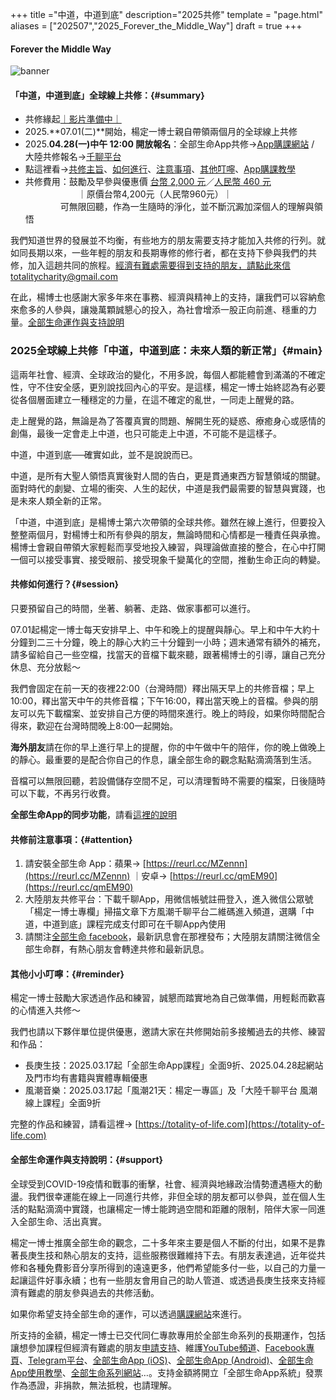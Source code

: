 +++
title ="中道，中道到底"
description="2025共修"
template = "page.html"
aliases = ["202507","2025_Forever_the_Middle_Way"]
draft = true
+++
#### Forever the Middle Way

![banner](https://cdn.totality-of-life.com/S10_2025_Forever_the_Middle_Way/2025_Forever_the_Middle_Way.jpeg)

#### 「中道，中道到底」全球線上共修：{#summary}

* 共修緣起[｜影片準備中｜](https://youtu.be/31PvSiJWjNs)
* 2025.**07.01(二)**開始，楊定一博士親自帶領兩個月的全球線上共修
* 2025.**04.28(一)中午 12:00 開放報名**：全部生命App共修→[App購課網站](https://store.totality-of-life.com) / 大陸共修報名→[千聊平台](https://m.qlchat.com/wechat/page/channel-intro?channelId=2000021724882304)
* 點這裡看→[共修主旨](https://totality-of-life.com/2025_Forever_the_Middle_Way/#main)、[如何進行](https://totality-of-life.com/2025_Forever_the_Middle_Way/#session)、[注意事項](https://totality-of-life.com/2025_Forever_the_Middle_Way/#attention)、[其他叮嚀](https://totality-of-life.com/2025_Forever_the_Middle_Way/#reminder)、[App購課教學](https://fb.watch/d5S8J7Sbtp/)
* 共修費用：鼓勵及早參與優惠價 [台幣 2,000 元](https://store.totality-of-life.com)／[人民幣 460 元](https://m.qlchat.com/wechat/page/channel-intro?channelId=2000014099544174&sourceNo=shareapp)<br>
　　　　　　｜原價台幣4,200元（人民幣960元）｜<br>
  　　　　可無限回聽，作為一生隨時的淨化，並不斷沉澱加深個人的理解與領悟<br>

我們知道世界的發展並不均衡，有些地方的朋友需要支持才能加入共修的行列。就如同長期以來，一些年輕的朋友和長期專修的修行者，都在支持下參與我們的共修，加入這趟共同的旅程。[經濟有難處需要得到支持的朋友，請點此來信 totalitycharity@gmail.com](mailto:totalitycharity@gmail.com?subject=請協助我參與「中道，中道到底」共修，謝謝！&body=請簡單說明個人狀況和所需要的支持方式)

在此，楊博士也感謝大家多年來在事務、經濟與精神上的支持，讓我們可以容納愈來愈多的人參與，讓幾萬顆誠懇心的投入，為社會增添一股正向前進、穩重的力量。[全部生命運作與支持說明](https://totality-of-life.com/2025_Forever_the_Middle_Way/#support)


### 2025全球線上共修「中道，中道到底：未來人類的新正常」{#main}

這兩年社會、經濟、全球政治的變化，不用多說，每個人都能體會到滿滿的不確定性，守不住安全感，更別說找回內心的平安。是這樣，楊定一博士始終認為有必要從各個層面建立一種穩定的力量，在這不確定的亂世，一同走上醒覺的路。

走上醒覺的路，無論是為了答覆真實的問題、解開生死的疑惑、療癒身心或感情的創傷，最後一定會走上中道，也只可能走上中道，不可能不是這樣子。

中道，中道到底──確實如此，並不是說說而已。

中道，是所有大聖人領悟真實後對人間的告白，更是貫通東西方智慧領域的關鍵。面對時代的劇變、立場的衝突、人生的起伏，中道是我們最需要的智慧與實踐，也是未來人類全新的正常。

「中道，中道到底」是楊博士第六次帶領的全球共修。雖然在線上進行，但要投入整整兩個月，對楊博士和所有參與的朋友，無論時間和心情都是一種責任與承擔。楊博士會親自帶領大家輕鬆而享受地投入練習，與理論做直接的整合，在心中打開一個可以接受事實、接受眼前、接受現象千變萬化的空間，推動生命正向的轉變。


#### 共修如何進行？{#session}

只要預留自己的時間，坐著、躺著、走路、做家事都可以進行。

07.01起楊定一博士每天安排早上、中午和晚上的提醒與靜心。早上和中午大約十分鐘到二三十分鐘，晚上的靜心大約三十分鐘到一小時；週末通常有額外的補充，請多留給自己一些空檔，找當天的音檔下載來聽，跟著楊博士的引導，讓自己充分休息、充分放鬆～

我們會固定在前一天的夜裡22:00（台灣時間）釋出隔天早上的共修音檔；早上10:00，釋出當天中午的共修音檔；下午16:00，釋出當天晚上的音檔。參與的朋友可以先下載檔案、並安排自己方便的時間來進行。晚上的時段，如果你時間配合得來，歡迎在台灣時間晚上8:00一起開始。

**海外朋友**請在你的早上進行早上的提醒，你的中午做中午的陪伴，你的晚上做晚上的靜心。最重要的是配合你自己的作息，讓全部生命的觀念點點滴滴落到生活。

音檔可以無限回聽，若設備儲存空間不足，可以清理暫時不需要的檔案，日後隨時可以下載，不再另行收費。

**全部生命App的同步功能**，請看[這裡的說明](https://totality-of-life.com/app/)

#### 共修前注意事項：{#attention}

1. 請安裝全部生命 App：蘋果→ [https://reurl.cc/MZennn](https://reurl.cc/MZennn) ｜安卓→ [https://reurl.cc/qmEM90](https://reurl.cc/qmEM90)
2. 大陸朋友共修平台：下載千聊App，用微信帳號註冊登入，進入微信公眾號「楊定一博士專欄」掃描文章下方風潮千聊平台二維碼進入頻道，選購「中道，中道到底」課程完成支付即可在千聊App內使用
3. 請關注[全部生命 facebook](https://www.facebook.com/TheTotalityOfLife)，最新訊息會在那裡發布；大陸朋友請關注微信全部生命群，有熱心朋友會轉達共修和最新訊息。

#### 其他小小叮嚀：{#reminder}

楊定一博士鼓勵大家透過作品和練習，誠懇而踏實地為自己做準備，用輕鬆而歡喜的心情進入共修～

我們也請以下夥伴單位提供優惠，邀請大家在共修開始前多接觸過去的共修、練習和作品：

* 長庚生技：2025.03.17起「全部生命App課程」全面9折、2025.04.28起網站及門市均有書籍與實體專輯優惠<br>
* 風潮音樂：2025.03.17起「風潮21天：楊定一專區」及「大陸千聊平台 風潮線上課程」全面9折<br>

完整的作品和練習，請看這裡→ [https://totality-of-life.com](https://totality-of-life.com)

#### 全部生命運作與支持說明：{#support}

全球受到COVID-19疫情和戰事的衝擊，社會、經濟與地緣政治情勢遭遇極大的動盪。我們很幸運能在線上一同進行共修，非但全球的朋友都可以參與，並在個人生活的點點滴滴中實踐，也讓楊定一博士能跨過空間和距離的限制，陪伴大家一同進入全部生命、活出真實。

楊定一博士推廣全部生命的觀念，二十多年來主要是個人不斷的付出，如果不是靠著長庚生技和熱心朋友的支持，這些服務很難維持下去。有朋友表達過，近年從共修和各種免費影音分享所得到的遠遠更多，他們希望能多付一些，以自己的力量一起讓這件好事永續；也有一些朋友會用自己的助人管道、或透過長庚生技來支持經濟有難處的朋友參與過去的共修活動。

如果你希望支持全部生命的運作，可以透過[購課網站](https://store.totality-of-life.com/support)來進行。

所支持的金額，楊定一博士已交代同仁專款專用於全部生命系列的長期運作，包括讓想參加課程但經濟有難處的朋友[申請支持](mailto:totalitycharity@gmail.com?subject=請協助我參與課程，謝謝！&body=請簡單說明個人狀況和所需要的支持方式)、維護[YouTube頻道](https://www.youtube.com/channel/UCEFnjJl7BoLtAbzpX_ELL-g)、[Facebook專頁](https://www.facebook.com/TheTotalityOfLife/)、[Telegram平台](https://t.me/ConsciousnessOnly)、[全部生命App (iOS)](https://apps.apple.com/us/app/全部生命/id1562059559)、[全部生命App (Android)](https://play.google.com/store/apps/details?id=app.totality)、[全部生命App使用教學](https://totality-of-life.com/app/)、[全部生命系列網站](https://totality-of-life.com/)…。支持金額將開立「全部生命App系統」發票作為憑證，非捐款，無法抵稅，也請理解。
